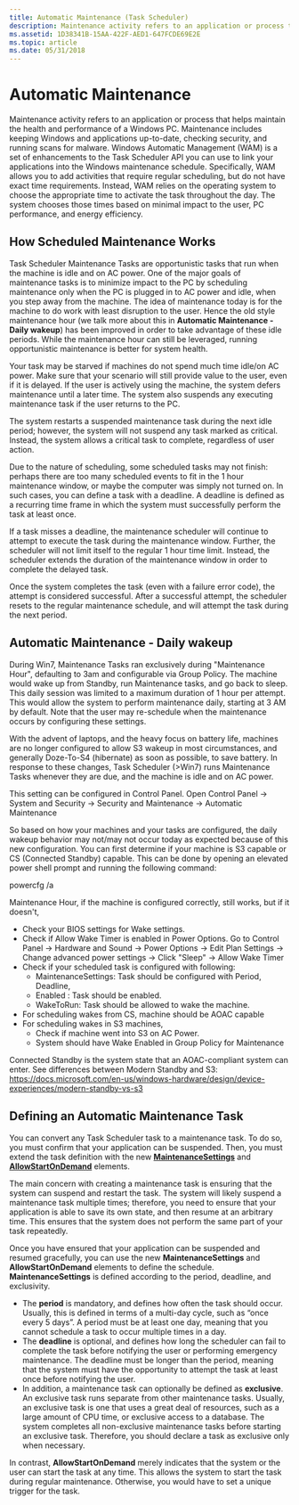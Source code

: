```yaml
---
title: Automatic Maintenance (Task Scheduler)
description: Maintenance activity refers to an application or process that helps maintain the health and performance of a Windows PC.
ms.assetid: 1D38341B-15AA-422F-AED1-647FCDE69E2E
ms.topic: article
ms.date: 05/31/2018
---
```


# Automatic Maintenance

Maintenance activity refers to an application or process that helps maintain the health and performance of a Windows PC. Maintenance includes keeping Windows and applications up-to-date, checking security, and running scans for malware. Windows Automatic Management (WAM) is a set of enhancements to the Task Scheduler API you can use to link your applications into the Windows maintenance schedule. Specifically, WAM allows you to add activities that require regular scheduling, but do not have exact time requirements. Instead, WAM relies on the operating system to choose the appropriate time to activate the task throughout the day. The system chooses those times based on minimal impact to the user, PC performance, and energy efficiency.

## How Scheduled Maintenance Works
Task Scheduler Maintenance Tasks are opportunistic tasks that run when the machine is idle and on AC power. One of the major goals of maintenance tasks is to minimize impact to the PC by scheduling maintenance only when the PC is plugged in to AC power and idle, when you step away from the machine. The idea of maintenance today is for the machine to do work with least disruption to the user. Hence the old style maintenance hour (we talk more about this in **Automatic Maintenance - Daily wakeup**) has been improved in order to take advantage of these idle periods. While the maintenance hour can still be leveraged, running opportunistic maintenance is better for system health.

Your task may be starved if machines do not spend much time idle/on AC power. Make sure that your scenario will still provide value to the user, even if it is delayed. If the user is actively using the machine, the system defers maintenance until a later time. The system also suspends any executing maintenance task if the user returns to the PC.

The system restarts a suspended maintenance task during the next idle period; however, the system will not suspend any task marked as critical. Instead, the system allows a critical task to complete, regardless of user action.

Due to the nature of scheduling, some scheduled tasks may not finish: perhaps there are too many scheduled events to fit in the 1 hour maintenance window, or maybe the computer was simply not turned on. In such cases, you can define a task with a deadline. A deadline is defined as a recurring time frame in which the system must successfully perform the task at least once.

If a task misses a deadline, the maintenance scheduler will continue to attempt to execute the task during the maintenance window. Further, the scheduler will not limit itself to the regular 1 hour time limit. Instead, the scheduler extends the duration of the maintenance window in order to complete the delayed task. 

Once the system completes the task (even with a failure error code), the attempt is considered successful. After a successful attempt, the scheduler resets to the regular maintenance schedule, and will attempt the task during the next period.

## Automatic Maintenance - Daily wakeup
During Win7, Maintenance Tasks ran exclusively during "Maintenance Hour", defaulting to 3am and configurable via Group Policy. The machine would wake up from Standby, run Maintenance tasks, and go back to sleep. This daily session was limited to a maximum duration of 1 hour per attempt. This would allow the system to perform maintenance daily, starting at 3 AM by default. Note that the user may re-schedule when the maintenance occurs by configuring these settings.

With the advent of laptops, and the heavy focus on battery life, machines are no longer configured to allow S3 wakeup in most circumstances, and generally Doze-To-S4 (hibernate) as soon as possible, to save battery. In response to these changes, Task Scheduler (>Win7) runs Maintenance Tasks whenever they are due, and the machine is idle and on AC power.

This setting can be configured in Control Panel.
Open Control Panel -> System and Security -> Security and Maintenance -> Automatic Maintenance

So based on how your machines and your tasks are configured, the daily wakeup behavior may not/may not occur today as expected because of this new configuration. 
You can first determine if your machine is S3 capable or CS (Connected Standby) capable.
This can be done by opening an elevated power shell prompt and running the following command: 

  powercfg /a

Maintenance Hour, if the machine is configured correctly, still works, but if it doesn't,
  - Check your BIOS settings for Wake settings. 
  - Check if Allow Wake Timer is enabled in Power Options.
    Go to Control Panel -> Hardware and Sound -> Power Options -> Edit Plan Settings -> Change advanced power settings -> Click "Sleep" -> Allow Wake Timer
  - Check if your scheduled task is configured with following:
      * MaintenanceSettings: Task should be configured with Period, Deadline,
      * Enabled : Task should be enabled.
      * WakeToRun: Task should be allowed to wake the machine.
  - For scheduling wakes from CS, machine should be AOAC capable
  - For scheduling wakes in S3 machines,
      * Check if machine went into S3 on AC Power.
      * System should have Wake Enabled in Group Policy for Maintenance
 
Connected Standby is the system state that an AOAC-compliant system can enter.
See differences between Modern Standby and S3: https://docs.microsoft.com/en-us/windows-hardware/design/device-experiences/modern-standby-vs-s3

## Defining an Automatic Maintenance Task

You can convert any Task Scheduler task to a maintenance task. To do so, you must confirm that your application can be suspended. Then, you must extend the task definition with the new [**MaintenanceSettings**](taskschedulerschema-maintenancesettings-maintenancesettingstype-element.md) and [**AllowStartOnDemand**](taskschedulerschema-allowstartondemand-settingstype-element.md) elements.

The main concern with creating a maintenance task is ensuring that the system can suspend and restart the task. The system will likely suspend a maintenance task multiple times; therefore, you need to ensure that your application is able to save its own state, and then resume at an arbitrary time. This ensures that the system does not perform the same part of your task repeatedly.

Once you have ensured that your application can be suspended and resumed gracefully, you can use the new **MaintenanceSettings** and **AllowStartOnDemand** elements to define the schedule. **MaintenanceSettings** is defined according to the period, deadline, and exclusivity.

-   The **period** is mandatory, and defines how often the task should occur. Usually, this is defined in terms of a multi-day cycle, such as “once every 5 days”. A period must be at least one day, meaning that you cannot schedule a task to occur multiple times in a day.
-   The **deadline** is optional, and defines how long the scheduler can fail to complete the task before notifying the user or performing emergency maintenance. The deadline must be longer than the period, meaning that the system must have the opportunity to attempt the task at least once before notifying the user.
-   In addition, a maintenance task can optionally be defined as **exclusive**. An exclusive task runs separate from other maintenance tasks. Usually, an exclusive task is one that uses a great deal of resources, such as a large amount of CPU time, or exclusive access to a database. The system completes all non-exclusive maintenance tasks before starting an exclusive task. Therefore, you should declare a task as exclusive only when necessary.

In contrast, **AllowStartOnDemand** merely indicates that the system or the user can start the task at any time. This allows the system to start the task during regular maintenance. Otherwise, you would have to set a unique trigger for the task.

 

 




